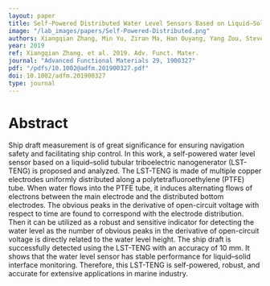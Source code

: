 ```yaml
---
layout: paper
title: Self-Powered Distributed Water Level Sensors Based on Liquid–Solid Triboelectric Nanogenerators for Ship Draft Detecting
image: "/lab_images/papers/Self-Powered-Distributed.png"
authors: Xiangqian Zhang, Min Yu, Ziran Ma, Han Ouyang, Yang Zou, Steven L. Zhang, Hukai Niu, Xinxiang Pan, Minyi Xu, Zhou Li, Zhong Lin Wang
year: 2019
ref: Xiangqian Zhang. et al. 2019. Adv. Funct. Mater.
journal: "Advanced Functional Materials 29, 1900327"
pdf: "/pdfs/10.1002@adfm.201900327.pdf"
doi: 10.1002/adfm.201900327
type: journal
---
```


# Abstract

Ship draft measurement is of great significance for ensuring navigation safety and facilitating ship control. In this work, a self-powered water level sensor based on a liquid–solid tubular triboelectric nanogenerator (LST-TENG) is proposed and analyzed. The LST-TENG is made of multiple copper electrodes uniformly distributed along a polytetrafluoroethylene (PTFE) tube. When water flows into the PTFE tube, it induces alternating flows of electrons between the main electrode and the distributed bottom electrodes. The obvious peaks in the derivative of open-circuit voltage with respect to time are found to correspond with the electrode distribution. Then it can be utilized as a robust and sensitive indicator for detecting the water level as the number of obvious peaks in the derivative of open-circuit voltage is directly related to the water level height. The ship draft is successfully detected using the LST-TENG with an accuracy of 10 mm. It shows that the water level sensor has stable performance for liquid–solid interface monitoring. Therefore, this LST-TENG is self-powered, robust, and accurate for extensive applications in marine industry.

